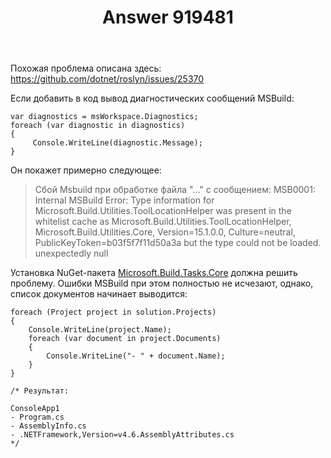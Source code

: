 ﻿---
title: "Answer 919481"
se.owner.user_id: 240512
se.owner.display_name: "MSDN.WhiteKnight"
se.owner.link: "https://ru.stackoverflow.com/users/240512/msdn-whiteknight"
se.answer_id: 919481
se.question_id: 916231
se.post_type: answer
se.score: 0
se.is_accepted: False
---
<p>Похожая проблема описана здесь: <a href="https://github.com/dotnet/roslyn/issues/25370" rel="nofollow noreferrer">https://github.com/dotnet/roslyn/issues/25370</a></p>

<p>Если добавить в код вывод диагностических сообщений MSBuild:</p>

<pre><code>var diagnostics = msWorkspace.Diagnostics;
foreach (var diagnostic in diagnostics)
{
     Console.WriteLine(diagnostic.Message);
}
</code></pre>

<p>Он покажет примерно следующее:</p>

<blockquote>
  <p>Сбой Msbuild при обработке файла "..." с сообщением: MSB0001: Internal MSBuild Error: Type information for Microsoft.Build.Utilities.ToolLocationHelper was present in the whitelist cache as Microsoft.Build.Utilities.ToolLocationHelper, Microsoft.Build.Utilities.Core, Version=15.1.0.0, Culture=neutral, PublicKeyToken=b03f5f7f11d50a3a but the type could not be loaded. unexpectedly null</p>
</blockquote>

<p>Установка NuGet-пакета <a href="https://www.nuget.org/packages/Microsoft.Build.Tasks.Core/15.9.20" rel="nofollow noreferrer">Microsoft.Build.Tasks.Core</a> должна решить проблему. Ошибки MSBuild при этом полностью не исчезают, однако, список документов начинает выводится:</p>

<pre><code>foreach (Project project in solution.Projects)
{
    Console.WriteLine(project.Name);                
    foreach (var document in project.Documents)
    {
        Console.WriteLine("- " + document.Name);
    }
}

/* Результат:

ConsoleApp1
- Program.cs
- AssemblyInfo.cs
- .NETFramework,Version=v4.6.AssemblyAttributes.cs
*/
</code></pre>
